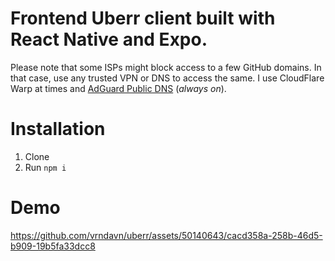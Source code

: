 # Frontend Uberr client built with React Native and Expo.
Please note that some ISPs might block access to a few GitHub domains. In that case, use any trusted VPN or DNS to access the same. I use CloudFlare Warp at times and [AdGuard Public DNS](https://adguard-dns.io/en/public-dns.html) (_always on_).
# Installation
1. Clone
2. Run `npm i`
# Demo
https://github.com/vrndavn/uberr/assets/50140643/cacd358a-258b-46d5-b909-19b5fa33dcc8
